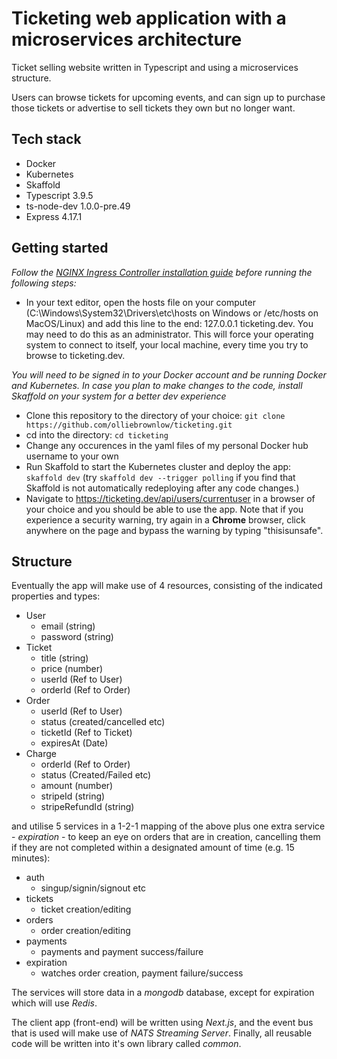 # Ticketing web application with a microservices architecture

Ticket selling website written in Typescript and using a microservices structure.

Users can browse tickets for upcoming events, and can sign up to purchase those tickets or advertise to sell tickets they own but no longer want.

## Tech stack

- Docker
- Kubernetes
- Skaffold
- Typescript 3.9.5
- ts-node-dev 1.0.0-pre.49
- Express 4.17.1

## Getting started

_Follow the [NGINX Ingress Controller installation guide](https://kubernetes.github.io/ingress-nginx/deploy/#provider-specific-steps) before running the following steps:_

- In your text editor, open the hosts file on your computer (C:\Windows\System32\Drivers\etc\hosts on Windows or /etc/hosts on MacOS/Linux) and add this line to the end: 127.0.0.1 ticketing.dev. You may need to do this as an administrator. This will force your operating system to connect to itself, your local machine, every time you try to browse to ticketing.dev.

_You will need to be signed in to your Docker account and be running Docker and Kubernetes. In case you plan to make changes to the code, install Skaffold on your system for a better dev experience_

- Clone this repository to the directory of your choice: `git clone https://github.com/olliebrownlow/ticketing.git`
- cd into the directory: `cd ticketing`
- Change any occurences in the yaml files of my personal Docker hub username to your own
- Run Skaffold to start the Kubernetes cluster and deploy the app: `skaffold dev` (try `skaffold dev --trigger polling` if you find that Skaffold is not automatically redeploying after any code changes.)
- Navigate to https://ticketing.dev/api/users/currentuser in a browser of your choice and you should be able to use the app. Note that if you experience a security warning, try again in a **Chrome** browser, click anywhere on the page and bypass the warning by typing "thisisunsafe".

## Structure

Eventually the app will make use of 4 resources, consisting of the indicated properties and types:

- User
  - email (string)
  - password (string)
- Ticket
  - title (string)
  - price (number)
  - userId (Ref to User)
  - orderId (Ref to Order)
- Order
  - userId (Ref to User)
  - status (created/cancelled etc)
  - ticketId (Ref to Ticket)
  - expiresAt (Date)
- Charge
  - orderId (Ref to Order)
  - status (Created/Failed etc)
  - amount (number)
  - stripeId (string)
  - stripeRefundId (string)

and utilise 5 services in a 1-2-1 mapping of the above plus one extra service - _expiration_ - to keep an eye on orders that are in creation, cancelling them if they are not completed within a designated amount of time (e.g. 15 minutes):

- auth
  - singup/signin/signout etc
- tickets
  - ticket creation/editing
- orders
  - order creation/editing
- payments
  - payments and payment success/failure
- expiration
  - watches order creation, payment failure/success

The services will store data in a _mongodb_ database, except for expiration which will use _Redis_.

The client app (front-end) will be written using _Next.js_, and the event bus that is used will make use of _NATS Streaming Server_. Finally, all reusable code will be written into it's own library called _common_.

